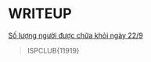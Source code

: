 # WRITEUP

[Số lượng người được chữa khỏi ngày 22/9](https://moh.gov.vn/tin-lien-quan/-/asset_publisher/vjYyM7O9aWnX/content/ngay-22-9-co-11-527-ca-mac-covid-19-rieng-tp-hcm-va-binh-duong-a-ghi-nhan-hon-9-600-ca)

> ISPCLUB{11919}

